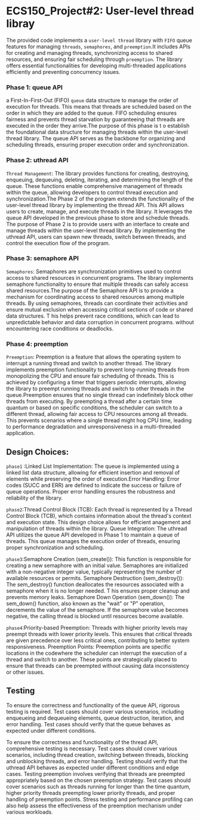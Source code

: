 # ECS150_Project#2: User-level thread libray
The provided code implements a `user-level thread` 
library with `FIFO`  queue features for managing 
`threads`, `semaphores`, and `preemption`.It 
includes APIs for creating and managing 
threads, synchronizing access to shared resources, 
and ensuring fair scheduling through `preemption`. 
The library offers essential functionalities for 
developing multi-threaded applications efficiently 
and preventing concurrency issues.
### Phase 1: queue API
a First-In-First-Out (FIFO) `queue` data structure 
to manage the order of execution for 
threads. This means that threads are scheduled based 
on the order in which they are added to the queue.
FIFO scheduling ensures fairness and prevents thread 
starvation by guaranteeing that threads are executed
in the order they arrive.The purpose of this phase is t
o establish the foundational data structure for managing 
threads within the user-level thread library. The queue API 
serves as the backbone for organizing and scheduling threads, 
ensuring proper execution order and synchronization.

### Phase 2: uthread API
`Thread Management`: The library provides functions for
creating, destroying, enqueuing, dequeuing, deleting, 
iterating, and determining the length of the queue. 
These functions enable comprehensive management 
of threads within the queue, allowing developers to 
control thread execution and synchronization.The Phase
2 of the program extends the functionality of the 
user-level thread library by implementing the thread API.
This API allows users to create, manage, and execute threads 
in the library. It leverages the queue API developed in the 
previous phase to store and schedule threads.
The purpose of Phase 2 is to provide users with an interface 
to create and manage threads within the user-level thread library. 
By implementing the uthread API, users can spawn new threads, 
switch between threads, and control the execution flow of the program.

### Phase 3: semaphore API
`Semaphores`: Semaphores are synchronization primitives
used to control access to shared resources in 
concurrent programs. The library implements semaphore 
functionality to ensure that multiple threads can 
safely access shared resources.The purpose of the Semaphore 
API is to provide a mechanism for coordinating access to shared 
resources among multiple threads. By using semaphores, threads 
can coordinate their activities and ensure mutual exclusion when 
accessing critical sections of code or shared data structures. T
his helps prevent race conditions, which can lead to unpredictable 
behavior and data corruption in concurrent programs.
without encountering race conditions or deadlocks.

### Phase 4: preemption
`Preemption`: Preemption is a feature that allows the 
operating system to interrupt a running thread and 
switch to another thread. The library 
implements preemption functionality to prevent long-running
threads from monopolizing the CPU and ensure 
fair scheduling of threads. This is achieved by configuring 
a timer that triggers periodic interrupts, 
allowing the library to preempt running threads and switch to other 
threads in the queue.Preemption ensures that no single thread can 
indefinitely block other threads from executing. By preempting a 
thread after a certain time quantum or based on specific conditions, 
the scheduler can switch to a different thread, allowing fair access to 
CPU resources among all threads. This prevents scenarios where a single 
thread might hog CPU time, leading to performance degradation and 
unresponsiveness in a multi-threaded application.
## Design Choices:
`phase1` :Linked List Implementation: The queue is implemented 
using a linked list data structure, allowing for
efficient insertion and removal 
of elements while preserving the order of 
execution.Error Handling: Error codes (SUCC and ERR) 
are defined to indicate the success or failure of 
queue operations. Proper error handling 
ensures the robustness and reliability of the library.

`phase2`:Thread Control Block (TCB): Each thread is 
represented by a Thread Control Block (TCB), which 
contains information about the thread's context and 
execution state. This design choice allows for efficient 
anagement and manipulation of threads within the library.
Queue Integration: The uthread API utilizes the queue 
API developed in Phase 1 to maintain a queue of threads. 
This queue manages the execution order of threads, 
ensuring proper synchronization 
and scheduling.

`phase3`:Semaphore Creation (sem_create()): This function 
is responsible for creating a new semaphore
with an initial value. Semaphores are initialized with a 
non-negative integer value, typically representing
the number of available resources or permits.
Semaphore Destruction (sem_destroy()): 
The sem_destroy() function deallocates 
the resources associated with a semaphore when 
it is no longer needed. T
his ensures proper cleanup and prevents memory leaks.
Semaphore Down Operation (sem_down()): The sem_down() 
function, also known as the "wait" or "P" operation, 
decrements the value of the semaphore. 
If the semaphore value becomes negative, the calling thread is blocked 
until resources become available.

`phase4`:Priority-based Preemption: Threads with 
higher priority levels may preempt threads with lower
priority levels. This ensures that critical 
threads are given precedence over less critical ones, 
contributing to better system responsiveness.
Preemption Points: Preemption points are specific 
locations in the codewhere the scheduler can interrupt
the execution of a thread and switch to another. 
These points are strategically placed to ensure that threads 
can be preempted without causing data inconsistency or other issues.

## Testing
To ensure the correctness and functionality of the queue 
API, rigorous testing is required. Test cases should 
cover various scenarios, including enqueueing and 
dequeueing elements, queue destruction, iteration, and error 
handling. Test cases should verify that the queue
behaves as expected under different 
conditions.

To ensure the correctness and functionality of the thread API,
comprehensive testing is necessary. Test cases should cover various 
scenarios, including thread creation, switching between threads, blocking
and unblocking threads, and error handling. Testing should verify that the 
uthread API behaves as expected under different conditions and edge cases.
Testing preemption involves verifying that threads are preempted 
appropriately based on the chosen preemption strategy. Test cases 
should cover scenarios such as threads running for longer than the 
time quantum, higher priority threads preempting lower priority threads, 
and proper handling of preemption points. Stress testing and performance
profiling can also help assess the effectiveness of the preemption mechanism
under various workloads.


